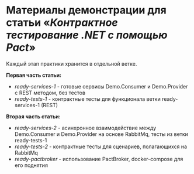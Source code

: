 # Материалы демонстрации для статьи «*Контрактное тестирование .NET с помощью Pact*»

Каждый этап практики хранится в отдельной ветке.

**Первая часть статьи:**

 - *ready-services-1* - готовые сервисы Demo.Consumer и Demo.Provider с REST методом, без тестов
 - *ready-tests-1* - контрактные тесты для функционала ветки ready-services-1 (REST)

**Вторая часть статьи:**

 - *ready-services-2* - асинхронное взаимодействие между Demo.Consumer и Demo.Provider на основе RabbitMq, тесты из ветки ready-tests-1
 - *ready-tests-2* - контрактные тесты для сценариев, полагающихся на RabbitMq
 - *ready-pactbroker* - использование PactBroker, docker-compose для его поднятия


